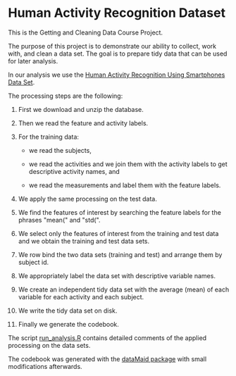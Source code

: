 # Human Activity Recognition Dataset
This is the Getting and Cleaning Data Course Project. 

The purpose of this project is to demonstrate our ability to collect, work with, and clean a data set. The goal is to prepare tidy data that can be used for later analysis. 

In our analysis we use the [Human Activity Recognition Using Smartphones Data Set](http://archive.ics.uci.edu/ml/datasets/Human+Activity+Recognition+Using+Smartphones).

The processing steps are the following:

1. First we download and unzip the database.

2. Then we read the feature and activity labels.

3. For the training data:

    * we read the subjects, 

    * we read the activities and we join them with the activity labels to get descriptive activity names, and

    * we read the measurements and label them with the feature labels.

4. We apply the same processing on the test data.

5. We find the features of interest by searching the feature labels for the phrases "mean(" and "std(".

6. We select only the features of interest from the training and test data and we obtain the training and test data sets.

7. We row bind the two data sets (training and test) and arrange them by subject id.

8. We appropriately label the data set with descriptive variable names.

9. We create an independent tidy data set with the average (mean) of each variable for each activity and each subject.

10. We write the tidy data set on disk.

11. Finally we generate the codebook.

The script [run_analysis.R](./run_analysis.R) contains detailed comments of the applied processing on the data sets.

The codebook was generated with the [dataMaid package](https://cran.r-project.org/web/packages/dataMaid/index.html)  with small modifications afterwards.

